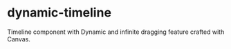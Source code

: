 # dynamic-timeline

Timeline component with Dynamic and infinite dragging feature crafted with Canvas.
